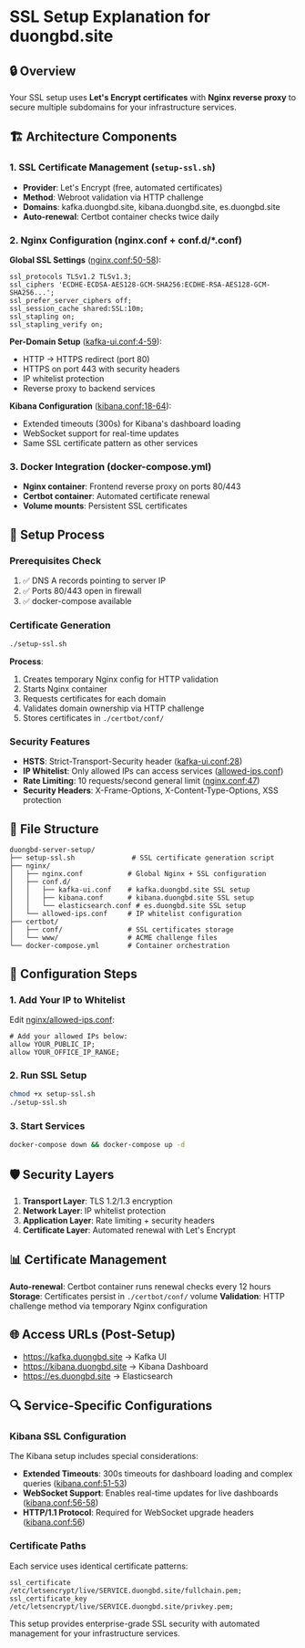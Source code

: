 # SSL Setup Explanation for duongbd.site

## 🔒 Overview
Your SSL setup uses **Let's Encrypt certificates** with **Nginx reverse proxy** to secure multiple subdomains for your infrastructure services.

## 🏗️ Architecture Components

### 1. **SSL Certificate Management** (`setup-ssl.sh`)
- **Provider**: Let's Encrypt (free, automated certificates)
- **Method**: Webroot validation via HTTP challenge
- **Domains**: kafka.duongbd.site, kibana.duongbd.site, es.duongbd.site
- **Auto-renewal**: Certbot container checks twice daily

### 2. **Nginx Configuration** (nginx.conf + conf.d/*.conf)

**Global SSL Settings** ([nginx.conf:50-58](nginx/nginx.conf#L50-L58)):
```nginx
ssl_protocols TLSv1.2 TLSv1.3;
ssl_ciphers 'ECDHE-ECDSA-AES128-GCM-SHA256:ECDHE-RSA-AES128-GCM-SHA256...';
ssl_prefer_server_ciphers off;
ssl_session_cache shared:SSL:10m;
ssl_stapling on;
ssl_stapling_verify on;
```

**Per-Domain Setup** ([kafka-ui.conf:4-59](nginx/conf.d/kafka-ui.conf#L4-L59)):
- HTTP → HTTPS redirect (port 80)
- HTTPS on port 443 with security headers
- IP whitelist protection
- Reverse proxy to backend services

**Kibana Configuration** ([kibana.conf:18-64](nginx/conf.d/kibana.conf#L18-L64)):
- Extended timeouts (300s) for Kibana's dashboard loading
- WebSocket support for real-time updates
- Same SSL certificate pattern as other services

### 3. **Docker Integration** (docker-compose.yml)
- **Nginx container**: Frontend reverse proxy on ports 80/443
- **Certbot container**: Automated certificate renewal
- **Volume mounts**: Persistent SSL certificates

## 🚀 Setup Process

### Prerequisites Check
1. ✅ DNS A records pointing to server IP
2. ✅ Ports 80/443 open in firewall
3. ✅ docker-compose available

### Certificate Generation
```bash
./setup-ssl.sh
```
**Process**:
1. Creates temporary Nginx config for HTTP validation
2. Starts Nginx container
3. Requests certificates for each domain
4. Validates domain ownership via HTTP challenge
5. Stores certificates in `./certbot/conf/`

### Security Features
- **HSTS**: Strict-Transport-Security header ([kafka-ui.conf:28](nginx/conf.d/kafka-ui.conf#L28))
- **IP Whitelist**: Only allowed IPs can access services ([allowed-ips.conf](nginx/allowed-ips.conf))
- **Rate Limiting**: 10 requests/second general limit ([nginx.conf:47](nginx/nginx.conf#L47))
- **Security Headers**: X-Frame-Options, X-Content-Type-Options, XSS protection

## 📁 File Structure
```
duongbd-server-setup/
├── setup-ssl.sh              # SSL certificate generation script
├── nginx/
│   ├── nginx.conf           # Global Nginx + SSL configuration
│   ├── conf.d/
│   │   ├── kafka-ui.conf    # kafka.duongbd.site SSL setup
│   │   ├── kibana.conf      # kibana.duongbd.site SSL setup
│   │   └── elasticsearch.conf # es.duongbd.site SSL setup
│   └── allowed-ips.conf     # IP whitelist configuration
├── certbot/
│   ├── conf/                # SSL certificates storage
│   └── www/                 # ACME challenge files
└── docker-compose.yml       # Container orchestration
```

## 🔧 Configuration Steps

### 1. **Add Your IP to Whitelist**
Edit [nginx/allowed-ips.conf](nginx/allowed-ips.conf):
```nginx
# Add your allowed IPs below:
allow YOUR_PUBLIC_IP;
allow YOUR_OFFICE_IP_RANGE;
```

### 2. **Run SSL Setup**
```bash
chmod +x setup-ssl.sh
./setup-ssl.sh
```

### 3. **Start Services**
```bash
docker-compose down && docker-compose up -d
```

## 🛡️ Security Layers

1. **Transport Layer**: TLS 1.2/1.3 encryption
2. **Network Layer**: IP whitelist protection
3. **Application Layer**: Rate limiting + security headers
4. **Certificate Layer**: Automated renewal with Let's Encrypt

## 📊 Certificate Management

**Auto-renewal**: Certbot container runs renewal checks every 12 hours
**Storage**: Certificates persist in `./certbot/conf/` volume
**Validation**: HTTP challenge method via temporary Nginx configuration

## 🌐 Access URLs (Post-Setup)
- https://kafka.duongbd.site → Kafka UI
- https://kibana.duongbd.site → Kibana Dashboard
- https://es.duongbd.site → Elasticsearch

## 🔍 Service-Specific Configurations

### Kibana SSL Configuration
The Kibana setup includes special considerations:
- **Extended Timeouts**: 300s timeouts for dashboard loading and complex queries ([kibana.conf:51-53](nginx/conf.d/kibana.conf#L51-L53))
- **WebSocket Support**: Enables real-time updates for live dashboards ([kibana.conf:56-58](nginx/conf.d/kibana.conf#L56-L58))
- **HTTP/1.1 Protocol**: Required for WebSocket upgrade headers ([kibana.conf:56](nginx/conf.d/kibana.conf#L56))

### Certificate Paths
Each service uses identical certificate patterns:
```nginx
ssl_certificate /etc/letsencrypt/live/SERVICE.duongbd.site/fullchain.pem;
ssl_certificate_key /etc/letsencrypt/live/SERVICE.duongbd.site/privkey.pem;
```

This setup provides enterprise-grade SSL security with automated management for your infrastructure services.